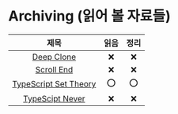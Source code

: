 # Archiving (읽어 볼 자료들)

|                                        제목                                         | 읽음 | 정리 |
| :---------------------------------------------------------------------------------: | :--: | :--: |
|             [Deep Clone](https://www.builder.io/blog/structured-clone)              |  ❌  |  ❌  |
|  [Scroll End](https://developer.chrome.com/blog/scrollend-a-new-javascript-event/)  |  ❌  |  ❌  |
| [TypeScript Set Theory](https://blog.thoughtspile.tech/2023/01/23/typescript-sets/) | ⭕️  | ⭕️  |
|              [TypeScipt Never](https://www.zhenghao.io/posts/ts-never)              |  ❌  |  ❌  |

